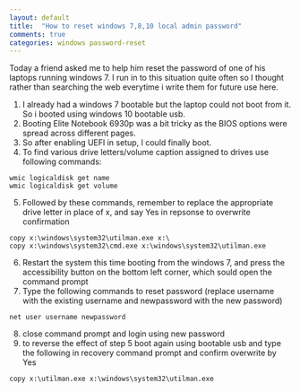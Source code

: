 ```yaml
---
layout: default
title:  "How to reset windows 7,8,10 local admin password"
comments: true
categories: windows password-reset 
---
```


Today a friend asked me to help him reset the password of one of his laptops running windows 7. I run in to this situation quite often so I thought rather than searching the web everytime i write them for future use here. 

1. I already had a windows 7 bootable but the laptop could not boot from it. So i booted using windows 10 bootable usb.
2. Booting Elite Notebook 6930p was a bit tricky as the BIOS options were spread across different pages.
3. So after enabling UEFI in setup, I could finally boot.
4. To find various drive letters/volume caption assigned to drives use following commands:
``` dos
wmic logicaldisk get name
wmic logicaldisk get volume
```
5. Followed by these commands, remember to replace the appropriate drive letter in place of x, and say Yes in repsonse to overwrite confirmation
``` dos
copy x:\windows\system32\utilman.exe x:\ 
copy x:\windows\system32\cmd.exe x:\windows\system32\utilman.exe
```
6. Restart the system this time booting from the windows 7, and press the accessibility button on the bottom left corner, which sould open the command prompt
7. Type the following commands to reset password (replace username with the existing username and newpassword with the new password)
``` dos
net user username newpassword
```
8. close command prompt and login using new password
9. to reverse the effect of step 5 boot again using bootable usb and type the following in recovery command prompt and confirm overwrite by Yes
``` dos
copy x:\utilman.exe x:\windows\system32\utilman.exe
```
